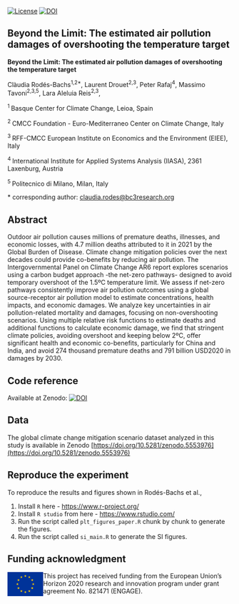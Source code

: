 [![License](https://img.shields.io/badge/License-Apache_2.0-blue.svg)](https://opensource.org/licenses/Apache-2.0)
[![DOI](https://zenodo.org/badge/DOI/10.5281/zenodo.11077077.svg)](https://doi.org/10.5281/zenodo.11077077)

## Beyond the Limit: The estimated air pollution damages of overshooting the temperature target

**Beyond the Limit: The estimated air pollution damages of overshooting the temperature target**

Clàudia Rodés-Bachs<sup>1,2\*</sup>, Laurent Drouet<sup>2,3</sup>, Peter Rafaj<sup>4</sup>, Massimo Tavoni<sup>2,3,5</sup>, Lara Aleluia Reis<sup>2,3</sup>, 

<sup>1 </sup> Basque Center for Climate Change, Leioa, Spain

<sup>2 </sup> CMCC Foundation - Euro-Mediterraneo Center on Climate Change, Italy

<sup>3 </sup> RFF-CMCC European Institute on Economics and the Environment (EIEE), Italy

<sup>4 </sup> International Institute for Applied Systems Analysis (IIASA), 2361 Laxenburg, Austria

<sup>5 </sup> Politecnico di Milano, Milan, Italy

\* corresponding author:  claudia.rodes@bc3research.org

## Abstract
Outdoor air pollution causes millions of premature deaths, illnesses, and economic losses, with 4.7 million deaths attributed to it in 2021 by the Global Burden of Disease. Climate change mitigation policies over the next decades could provide co-benefits by reducing air pollution. The Intergovernmental Panel on Climate Change AR6 report explores scenarios using a carbon budget approach -the net-zero pathways- designed to avoid temporary overshoot of the 1.5ºC temperature limit. We assess if net-zero pathways consistently improve air pollution outcomes using a global source-receptor air pollution model to estimate concentrations, health impacts, and economic damages. We analyze key uncertainties in air pollution-related mortality and damages, focusing on non-overshooting scenarios. Using multiple relative risk functions to estimate deaths and additional functions to calculate economic damage, we find that stringent climate policies, avoiding overshoot and keeping below 2ºC, offer significant health and economic co-benefits, particularly for China and India, and avoid 274 thousand premature deaths and 791 billion USD2020 in damages by 2030.



## Code reference
Available at Zenodo: [![DOI](https://zenodo.org/badge/681939290.svg)](https://zenodo.org/doi/10.5281/zenodo.10051008)


## Data
The global climate change mitigation scenario dataset analyzed in this study is available in Zenodo 
[https://doi.org/10.5281/zenodo.5553976](https://doi.org/10.5281/zenodo.5553976)

## Reproduce the experiment
To reproduce the results and figures shown in Rodés-Bachs et al.,

1. Install `R` here - https://www.r-project.org/
2. Install `R studio` from here - https://www.rstudio.com/
3. Run the script called `plt_figures_paper.R` chunk by chunk to generate the figures.
4. Run the script called `si_main.R` to generate the SI figures.  

## Funding acknowledgment

<img src="./data/Flag_of_Europe.svg.png" width="80" height="54" align="left" alt="EU logo" />
This project has received funding from the European Union’s Horizon 2020 research
and innovation program under grant agreement No. 821471 (ENGAGE).
